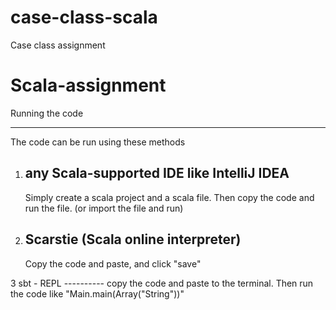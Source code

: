 # case-class-scala
Case class assignment

# Scala-assignment

Running the code
_________________

The code can be run using these methods

  1. any Scala-supported IDE like IntelliJ IDEA 
     ---------------------------------------------
     Simply create a scala project and a scala file. Then copy the code and run the file. (or import the file and run)   
        
  2. Scarstie (Scala online interpreter)
     -----------------------------------
     Copy the code and paste, and click "save"
     
  3  sbt - REPL
     ----------
     copy the code and paste to the terminal. Then run the code like "Main.main(Array("String"))"
